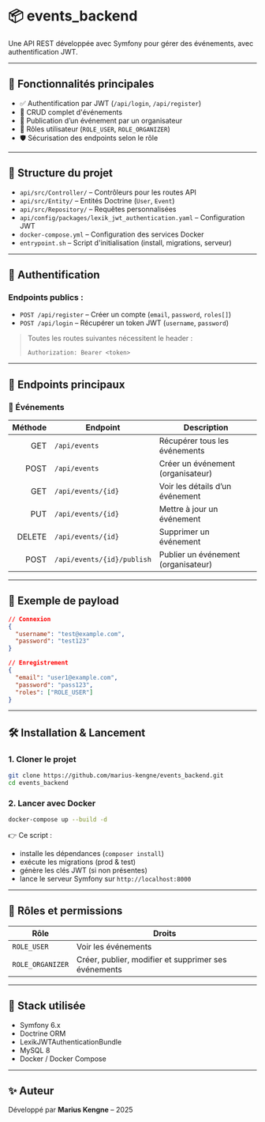 # 📦 events_backend

Une API REST développée avec Symfony pour gérer des événements, avec authentification JWT.

---

## 🚀 Fonctionnalités principales

- ✅ Authentification par JWT (`/api/login`, `/api/register`)
- 🎫 CRUD complet d'événements
- 📢 Publication d’un événement par un organisateur
- 🔐 Rôles utilisateur (`ROLE_USER`, `ROLE_ORGANIZER`)
- 🛡️ Sécurisation des endpoints selon le rôle

---

## 📁 Structure du projet

- `api/src/Controller/` – Contrôleurs pour les routes API
- `api/src/Entity/` – Entités Doctrine (`User`, `Event`)
- `api/src/Repository/` – Requêtes personnalisées
- `api/config/packages/lexik_jwt_authentication.yaml` – Configuration JWT
- `docker-compose.yml` – Configuration des services Docker
- `entrypoint.sh` – Script d'initialisation (install, migrations, serveur)

---

## 🔐 Authentification

### Endpoints publics :

- `POST /api/register` – Créer un compte (`email`, `password`, `roles[]`)
- `POST /api/login` – Récupérer un token JWT (`username`, `password`)

> Toutes les routes suivantes nécessitent le header :
>  
> `Authorization: Bearer <token>`

---

## 📡 Endpoints principaux

### 🎫 Événements

| Méthode | Endpoint                   | Description                          |
|--------:|----------------------------|--------------------------------------|
| GET     | `/api/events`              | Récupérer tous les événements        |
| POST    | `/api/events`              | Créer un événement (organisateur)   |
| GET     | `/api/events/{id}`         | Voir les détails d’un événement      |
| PUT     | `/api/events/{id}`         | Mettre à jour un événement           |
| DELETE  | `/api/events/{id}`         | Supprimer un événement               |
| POST    | `/api/events/{id}/publish` | Publier un événement (organisateur)  |

---

## 🧪 Exemple de payload

```json
// Connexion
{
  "username": "test@example.com",
  "password": "test123"
}

// Enregistrement
{
  "email": "user1@example.com",
  "password": "pass123",
  "roles": ["ROLE_USER"]
}
```

---

## 🛠️ Installation & Lancement

### 1. Cloner le projet

```bash
git clone https://github.com/marius-kengne/events_backend.git
cd events_backend
```

### 2. Lancer avec Docker

```bash
docker-compose up --build -d
```

👉 Ce script :
- installe les dépendances (`composer install`)
- exécute les migrations (prod & test)
- génère les clés JWT (si non présentes)
- lance le serveur Symfony sur `http://localhost:8000`

---

## 🙋 Rôles et permissions

| Rôle             | Droits                                               |
|------------------|------------------------------------------------------|
| `ROLE_USER`      | Voir les événements                                 |
| `ROLE_ORGANIZER` | Créer, publier, modifier et supprimer ses événements |

---

## 🧩 Stack utilisée

- Symfony 6.x
- Doctrine ORM
- LexikJWTAuthenticationBundle
- MySQL 8
- Docker / Docker Compose

---

## ✨ Auteur

Développé par **Marius Kengne** – 2025
